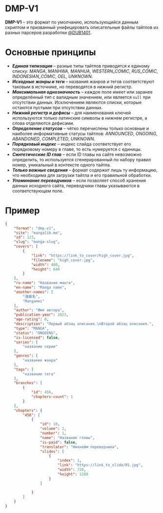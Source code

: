 # DMP-V1
**DMP-V1** – это формат по умолчанию, использующийся данным скриптом и призванный унифицировать описательные файлы тайтлов из разных парсеров разработки [@DUB1401](https://github.com/DUB1401).

# Основные принципы
* _**Единая типизация**_ – разные типы тайтлов приводятся к единому списку: _MANGA_, _MANHWA_, _MANHUA_, _WESTERN_COMIC_, _RUS_COMIC_, _INDONESIAN_COMIC_, _OEL_, _UNKNOWN_.
* _**Исходные жанры и теги**_ – названия жанров и тегов соответствуют таковым в источнике, но переводятся в нижний регистр.
* _**Максимальная однозначность**_ – каждое поле имеет или заранее определённый тип с валидным значением, или является `null` при отсутствии данных. Исключением являются списки, которые остаются пустыми при отсутствии данных.
* _**Нижний регистр и дефисы**_ – для наименования ключей используются только латинские символы в нижнем регистре, а слова отделяются дефисами.
* _**Определение статусов**_ – чётко перечислены только основные и наиболее информативные статусы тайтлов: _ANNOUNCED_, _ONGOING_, _ABANDONED_, _COMPLETED_, _UNKNOWN_.
* _**Порядковый индекс**_ – индекс слайда соответствует его порядковому номеру в главе, то есть нумеруется с единицы.
* _**Синтетические ID глав**_ – если ID главы на сайте невозможно определить, то используется сгенерированный по набору правил номер, уникальный в контексте одного тайтла.
* _**Только важные сведения**_ – формат содержит лишь ту информацию, что необходима для загрузки тайтла и его правильной обработки.
* _**Упоминание переводчиков**_ – если позволяет способ хранения данных исходного сайта, переводчики главы указываются в соответствующем поле.

# Пример
```json
{
	"format": "dmp-v1",
	"site": "mangalib.me",
	"id": 123,
	"slug": "manga-slug",
	"covers": [
		{
			"link": "https://link_to_cover/high_cover.jpg",
			"filename": "high_cover.jpg",
			"width": 480,
			"height": 640
		}
	],
	"ru-name": "Название манги",
	"en-name": "Manga name",
	"another-names": [
		"漫画名",
		"Mangamei"
	],
	"author": "Имя автора",
	"publication-year": 2023,
	"age-rating": 0,
	"description": "Первый абзац описания.\nВторой абзац описания.",
	"type": "MANGA",
	"status": "ONGOING",
	"is-licensed": false,
	"series": [
		"название серии"
	],
	"genres": [
		"название жанра"
	],
	"tags": [
		"название тега"
	],
	"branches": [
		{
			"id": 456,
			"chapters-count": 1
		}
	],
	"chapters": {
		"456": [
			{
				"id": 10,
				"volume": 1,
				"number": 1,
				"name": "Название главы",
				"is-paid": false,
				"translator": "Никнейм переводчика",
				"slides": [
					{
						"index": 1,
						"link": "https://link_to_slide/01.jpg",
						"width": 720,
						"height": 1280
					}
				]
				
			}
		]
	} 
}
```